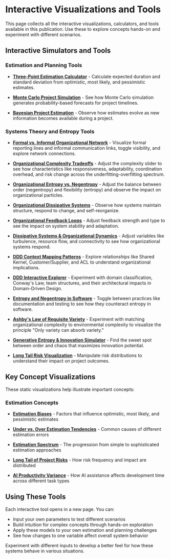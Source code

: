 # Interactive Visualizations and Tools

This page collects all the interactive visualizations, calculators, and tools available in this publication. Use these to explore concepts hands-on and experiment with different scenarios.

## Interactive Simulators and Tools

### Estimation and Planning Tools

- **[Three-Point Estimation Calculator](html/three_point_estimation_calculator.html)** - Calculate expected duration and standard deviation from optimistic, most likely, and pessimistic estimates.

- **[Monte Carlo Project Simulation](html/monte_carlo_demo.html)** - See how Monte Carlo simulation generates probability-based forecasts for project timelines.

- **[Bayesian Project Estimation](html/bayesian_estimation.html)** - Observe how estimates evolve as new information becomes available during a project.

### Systems Theory and Entropy Tools

- **[Formal vs. Informal Organizational Network](html/formal_vs_informal.html)** - Visualize formal reporting lines and informal communication links, toggle visibility, and explore network connections.
- **[Organizational Complexity Tradeoffs](html/org_under_over_tradeoffs.html)** - Adjust the complexity slider to see how characteristics like responsiveness, adaptability, coordination overhead, and risk change across the underfitting-overfitting spectrum.
- **[Organizational Entropy vs. Negentropy](html/organizational_entropy.html)** - Adjust the balance between order (negentropy) and flexibility (entropy) and observe the impact on organizational particles.
- **[Organizational Dissipative Systems](html/organizational_dissipative_systems.html)** - Observe how systems maintain structure, respond to change, and self-reorganize.
- **[Organizational Feedback Loops](html/cybernetic_feedback_loops.html)** - Adjust feedback strength and type to see the impact on system stability and adaptation.
- **[Dissipative Systems & Organizational Dynamics](html/dissipative_sys_and_org_dynamics.html)** - Adjust variables like turbulence, resource flow, and connectivity to see how organizational systems respond.
- **[DDD Context Mapping Patterns](html/context_mapping.html)** - Explore relationships like Shared Kernel, Customer/Supplier, and ACL to understand organizational implications.
- **[DDD Interactive Explorer](html/ddd_interactive_explorer.html)** - Experiment with domain classification, Conway's Law, team structures, and their architectural impacts in Domain-Driven Design.
- **[Entropy and Negentropy in Software](html/entropy_in_software.html)** - Toggle between practices like documentation and testing to see how they counteract entropy in software.
- **[Ashby's Law of Requisite Variety](html/ashbys_law_of_requisite_variety.html)** - Experiment with matching organizational complexity to environmental complexity to visualize the principle "Only variety can absorb variety."

- **[Generative Entropy & Innovation Simulator](html/generative_entropy_simulator.html)** - Find the sweet spot between order and chaos that maximizes innovation potential.

- **[Long Tail Risk Visualization](html/long_and_fat_tail_risks.html)** - Manipulate risk distributions to understand their impact on project outcomes.

## Key Concept Visualizations

These static visualizations help illustrate important concepts:

### Estimation Concepts

- **[Estimation Biases](chapters/02-software-time-estimation.md#estimation-biases)** - Factors that influence optimistic, most likely, and pessimistic estimates

- **[Under vs. Over Estimation Tendencies](chapters/02-software-time-estimation.md#three-point-estimation-practical-uncertainty-modeling)** - Common causes of different estimation errors

- **[Estimation Spectrum](chapters/02-software-time-estimation.md#bridging-simple-and-complex-approaches)** - The progression from simple to sophisticated estimation approaches

- **[Long Tail of Project Risks](chapters/02-software-time-estimation.md#long-tail-of-software-project-risks)** - How risk frequency and impact are distributed

- **[AI Productivity Variance](chapters/02-software-time-estimation.md#225-estimating-ai-assisted-development-new-uncertainties)** - How AI assistance affects development time across different task types

## Using These Tools

Each interactive tool opens in a new page. You can:
- Input your own parameters to test different scenarios
- Build intuition for complex concepts through hands-on exploration
- Apply these models to your own estimation and planning challenges
- See how changes to one variable affect overall system behavior

Experiment with different inputs to develop a better feel for how these systems behave in various situations.

<style>
.tool-preview {
    text-align: center;
    margin: 20px 0;
    padding: 10px;
    background-color: #f9f5eb;
    border-radius: 6px;
}
</style> 